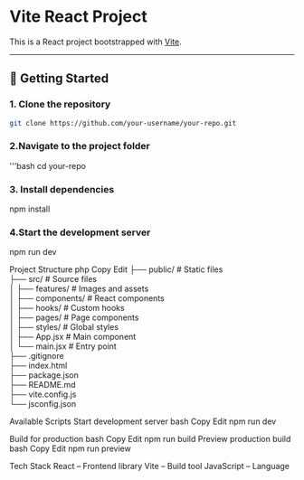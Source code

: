 # Vite React Project

This is a React project bootstrapped with [Vite](https://vitejs.dev/).

---

## 🚀 **Getting Started**

### **1. Clone the repository**

```bash
git clone https://github.com/your-username/your-repo.git
```

### 2.Navigate to the project folder

'''bash
cd your-repo

### 3. Install dependencies

npm install

### 4.Start the development server

npm run dev

Project Structure
php
Copy
Edit
├── public/ # Static files  
├── src/ # Source files  
│ ├── features/ # Images and assets  
│ ├── components/ # React components  
│ ├── hooks/ # Custom hooks  
│ ├── pages/ # Page components  
│ ├── styles/ # Global styles  
│ ├── App.jsx # Main component  
│ └── main.jsx # Entry point  
├── .gitignore  
├── index.html  
├── package.json  
├── README.md  
├── vite.config.js  
└── jsconfig.json

Available Scripts
Start development server
bash
Copy
Edit
npm run dev

Build for production
bash
Copy
Edit
npm run build
Preview production build
bash
Copy
Edit
npm run preview

Tech Stack
React – Frontend library
Vite – Build tool
JavaScript – Language
